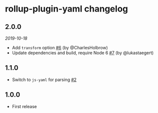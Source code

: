 # rollup-plugin-yaml changelog

## 2.0.0
*2019-10-18*

* Add `transform` option [#6](https://github.com/rollup/rollup/pull/6) (by @CharlesHolbrow)
* Update dependencies and build, require Node 6 [#7](https://github.com/rollup/rollup/pull/7) (by @lukastaegert)

## 1.1.0

* Switch to `js-yaml` for parsing [#2](https://github.com/rollup/rollup/pull/2)

## 1.0.0

* First release
